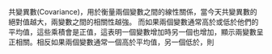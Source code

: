 共變異數(Covariance)，用於衡量兩個變數之間的線性關係，當今天共變異數的絕對值越大，兩變數之間的相關性越強。
而如果兩個變數通常高於或低於他們的平均值，這些乘積會是正值，這表明一個變數增加時另一個也增加，顯示兩變數呈正相關。相反如果兩個變數通常一個高於平均值，另一個低於，則
